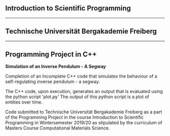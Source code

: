 ## Introduction to Scientific Programming
-------
## Technische Universität Bergakademie Freiberg
-----------
## Programming Project in C++ 

**Simulation of an Inverse Pendulum - A Segway**

Completion of an Incomplete C++ code that simulates the behaviour of a self-regulating inverse pendulum - a segway.

The C++ code, upon execution, generates an output that is evaluated using the python script 'plot.py' The output of this python script is a plot of entities over time.

Code submitted to Technische Universität Bergakademie Freiberg as a part of the Programming Project in the course Introduction to Scientific Programming in Wintersemester 2019/20 as stipulated by the curriculum of Masters Course Computational Materials Science.

